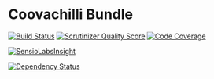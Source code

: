 Coovachilli Bundle
=======================

[![Build Status](https://travis-ci.org/Spomky/SpomkyCoovachilliBundle.png?branch=master)](https://travis-ci.org/Spomky/SpomkyCoovachilliBundle)
[![Scrutinizer Quality Score](https://scrutinizer-ci.com/g/Spomky/SpomkyCoovachilliBundle/badges/quality-score.png?s=6327e2b8a21d39ce52b6911a03bd481440692dac)](https://scrutinizer-ci.com/g/Spomky/SpomkyCoovachilliBundle/)
[![Code Coverage](https://scrutinizer-ci.com/g/Spomky/SpomkyCoovachilliBundle/badges/coverage.png?s=da9c30fdc8dc7d4eedcf6411679464562f614bea)](https://scrutinizer-ci.com/g/Spomky/SpomkyCoovachilliBundle/)

[![SensioLabsInsight](https://insight.sensiolabs.com/projects/b78055d1-dcb2-465b-a5e2-86b6dc7e163c/big.png)](https://insight.sensiolabs.com/projects/b78055d1-dcb2-465b-a5e2-86b6dc7e163c)

[![Dependency Status](https://www.versioneye.com/user/projects/52caa839ec1375078b00026b/badge.png)](https://www.versioneye.com/user/projects/52caa839ec1375078b00026b)